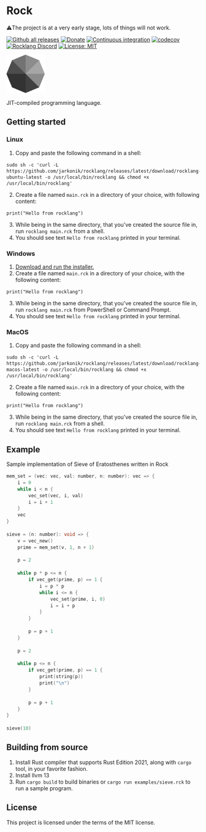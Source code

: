 # Rock

⚠️The project is at a very early stage, lots of things will not work.

[![Github all releases](https://img.shields.io/github/downloads/jarkonik/rocklang/total.svg)](https://GitHub.com/jarkonik/rocklang/releases/)
[![Donate](https://img.shields.io/badge/Donate-PayPal-green.svg)](https://www.paypal.com/donate?hosted_button_id=Y25KDXY4LJYQ2)
[![Continuous integration](https://github.com/jarkonik/rocklang/actions/workflows/main.yml/badge.svg)](https://github.com/jarkonik/rocklang/actions/workflows/main.yml)
[![codecov](https://codecov.io/gh/jarkonik/rocklang/branch/main/graph/badge.svg?token=DW07IRWGG0)](https://codecov.io/gh/jarkonik/rocklang)
[![Rocklang
Discord](https://badgen.net/discord/members/NK3baHRTve)](https://discord.gg/NK3baHRTve)
[![License: MIT](https://img.shields.io/badge/License-MIT-yellow.svg)](https://opensource.org/licenses/MIT)

<img src="./rock.svg" width="100" height="100">

JIT-compiled programming language.

## Getting started

### Linux

1. Copy and paste the following command in a shell:
```
sudo sh -c 'curl -L https://github.com/jarkonik/rocklang/releases/latest/download/rocklang-ubuntu-latest -o /usr/local/bin/rocklang && chmod +x /usr/local/bin/rocklang'
```
2. Create a file named `main.rck` in a directory of your choice, with following
   content:
```
print("Hello from rocklang")
```
3. While being in the same directory, that you've created the source file in, run `rocklang main.rck` from a shell.
4. You should see text `Hello from rocklang` printed in your terminal.

### Windows

1. [Download and run the installer.](https://github.com/jarkonik/rocklang/releases/latest/download/rocklang-windows-latest.msi)
2. Create a file named `main.rck` in a directory of your choice, with the following
   content:
```
print("Hello from rocklang")
```
3. While being in the same directory, that you've created the source file in, run `rocklang main.rck` from PowerShell or
   Command Prompt.
4. You should see text `Hello from rocklang` printed in your terminal.

### MacOS

1. Copy and paste the following command in a shell:
```
sudo sh -c 'curl -L https://github.com/jarkonik/rocklang/releases/latest/download/rocklang-macos-latest -o /usr/local/bin/rocklang && chmod +x /usr/local/bin/rocklang'
```
2. Create a file named `main.rck` in a directory of your choice, with the following
   content:
```
print("Hello from rocklang")
```
3. While being in the same directory, that you've created the source file in, run `rocklang main.rck` from a shell.
4. You should see text `Hello from rocklang` printed in your terminal.

## Example

Sample implementation of Sieve of Eratosthenes written in Rock

```c
mem_set = (vec: vec, val: number, n: number): vec => {
	i = 0
	while i < n {
		vec_set(vec, i, val)
		i = i + 1
	}
	vec
}

sieve = (n: number): void => {
	v = vec_new()
	prime = mem_set(v, 1, n + 1)

	p = 2

	while p * p <= n {
		if vec_get(prime, p) == 1 {
			i = p * p
			while i <= n {
				vec_set(prime, i, 0)
				i = i + p
			}
		}

		p = p + 1
	}

	p = 2

	while p <= n {
		if vec_get(prime, p) == 1 {
			print(string(p))
			print("\n")
		}

		p = p + 1
	}
}

sieve(10)
```

## Building from source
1. Install Rust compiler that supports Rust Edition 2021, along with `cargo` tool, in your favorite fashion.
2. Install llvm 13
3. Run `cargo build` to build binaries or `cargo run examples/sieve.rck` to run a sample program.

## License

This project is licensed under the terms of the MIT license.
